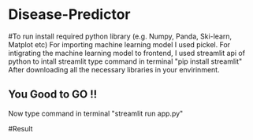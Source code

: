 # Disease-Predictor

#To run 
install required python library (e.g. Numpy, Panda, Ski-learn, Matplot etc)
For importing machine learning model I used pickel.
For intigrating the machine learning model to frontend, I used streamlit api of python 
to intall streamlit type command in terminal "pip install streamlit"  
After downloading all the necessary libraries in your envirinment.

<h2> You Good to GO !! </h2>

Now type command in terminal "streamlit run app.py"

#Result
